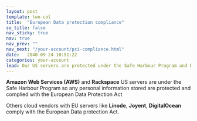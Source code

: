 ```yaml
---
layout: post
template: two-col
title:  "European Data protection compliance"
so_title: false
nav_sticky: true
nav: true
nav_prev: ""
nav_next: "/your-account/pci-compliance.html"
date:   2040-09-24 10:51:22
categories: your-account
lead: Our US servers are protected under the Safe Harbour Program and EU servers under the EU Data Protection Act
---
```


**Amazon Web Services (AWS)** and **Rackspace** US servers are under the Safe Harbour Program so any personal information stored are protected and complied with the European Data Protection Act

Others cloud vendors with EU servers like **Linode**, **Joyent**, **DigitalOcean** comply with the European Data protection Act.